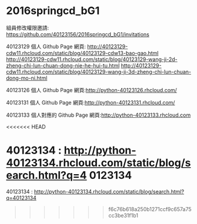 # 2016springcd_bG1

組員修改權限邀請: https://github.com/40123156/2016springcd_bG1/invitations


40123129
個人 Github Page 網頁:
http://40123129-cdw11.rhcloud.com/static/blog/40123129-cdw13-bao-gao.html
http://40123129-cdw11.rhcloud.com/static/blog/40123129-wang-ji-2d-zheng-chi-lun-chuan-dong-nie-he-hui-tu.html
http://40123129-cdw11.rhcloud.com/static/blog/40123129-wang-ji-3d-zheng-chi-lun-chuan-dong-mo-ni.html

40123126
個人 Github Page 網頁:http://python-40123126.rhcloud.com/

40123131
個人 Github Page 網頁:http://python-40123131.rhcloud.com/

40123133
個人對應的 Github Page 網頁:http://python-40123133.rhcloud.com

<<<<<<< HEAD

40123134 : http://python-40123134.rhcloud.com/static/blog/search.html?q=4
0123134
=======
40123134 : http://python-40123134.rhcloud.com/static/blog/search.html?q=40123134
>>>>>>> f6c76b618a250b1271ccf9c657a75cc3be31f1b1


